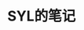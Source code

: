 # SYL的笔记

<div id="oneyan"></div>

 <script>var reloaded=false;$(function () { $.get("https://api.ooopn.com/ciba/api.php", function (r) { if (r.code == 200) { console.log(r); $("#oneyan").html("<small>" + r.date + "</small><p>" + r.ciba + "</p><p>" + r["ciba-en"] + '</p><p><img src="' + r.imgurl + '" height="480" width="330" onerror="javascript:this.src=\'https://api.ixiaowai.cn/gqapi/gqapi.php\';this.onerror = null;this.removeAttribute(\'height\');this.removeAttribute(\'width\')"></img></p><p></p>').css("text-indent", "2em") } }, "json"); });</script>

